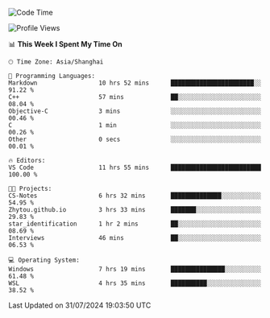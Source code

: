<!--START_SECTION:waka-->
![Code Time](http://img.shields.io/badge/Code%20Time-1%2C880%20hrs%202%20mins-blue)

![Profile Views](http://img.shields.io/badge/Profile%20Views-5-blue)

📊 **This Week I Spent My Time On** 

```text
🕑︎ Time Zone: Asia/Shanghai

💬 Programming Languages: 
Markdown                 10 hrs 52 mins      ███████████████████████░░   91.22 % 
C++                      57 mins             ██░░░░░░░░░░░░░░░░░░░░░░░   08.04 % 
Objective-C              3 mins              ░░░░░░░░░░░░░░░░░░░░░░░░░   00.46 % 
C                        1 min               ░░░░░░░░░░░░░░░░░░░░░░░░░   00.26 % 
Other                    0 secs              ░░░░░░░░░░░░░░░░░░░░░░░░░   00.01 % 

🔥 Editors: 
VS Code                  11 hrs 55 mins      █████████████████████████   100.00 % 

🐱‍💻 Projects: 
CS-Notes                 6 hrs 32 mins       ██████████████░░░░░░░░░░░   54.95 % 
Zhytou.github.io         3 hrs 33 mins       ███████░░░░░░░░░░░░░░░░░░   29.83 % 
star_identification      1 hr 2 mins         ██░░░░░░░░░░░░░░░░░░░░░░░   08.69 % 
Interviews               46 mins             ██░░░░░░░░░░░░░░░░░░░░░░░   06.53 % 

💻 Operating System: 
Windows                  7 hrs 19 mins       ███████████████░░░░░░░░░░   61.48 % 
WSL                      4 hrs 35 mins       ██████████░░░░░░░░░░░░░░░   38.52 % 
```


 Last Updated on 31/07/2024 19:03:50 UTC
<!--END_SECTION:waka-->